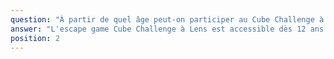 ```yaml
---
question: "À partir de quel âge peut-on participer au Cube Challenge à Lens ?"
answer: "L'escape game Cube Challenge à Lens est accessible dès 12 ans. Les mineurs doivent être accompagnés d'au moins un adulte participant dans l'équipe. Nos énigmes sont conçues pour être stimulantes et amusantes pour les adolescents comme pour les adultes."
position: 2
---
```

